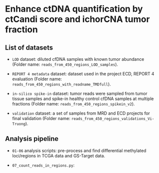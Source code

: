 # Enhance ctDNA quantification by ctCandi score and ichorCNA tumor fraction

## List of datasets

- `LOD` dataset: diluted cfDNA samples with known tumor abundance (Folder name: `reads_from_450_regions_LOD_samples`). 

- `REPORT 4 metadata` dataset: dataset used in the project ECD, REPORT 4 evaluation (Folder name: `reads_from_450_regions_with_readname_TMDfull`). 

- `in-silico spike-in` dataset: tumor reads were sampled from tumor tissue samples and spike-in healthy control cfDNA samples at multiple fractions (Folder name: `reads_from_450_regions_spikein_v2`). 

- `validation` dataset: a set of samples from MRD and ECD projects for final validation (Folder name: `reads_from_450_regions_validations_Vi-Truong`). 

## Analysis pipeline

- `01-06` analysis scripts: pre-process and find differential methylated loci/regions in TCGA data and GS-Target data. 

- `07_count_reads_in_regions.py`: 